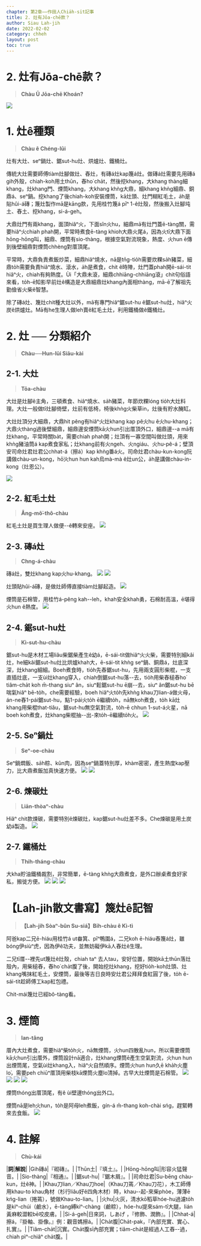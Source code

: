 ```yaml
---
chapter: 第2章——作田人Chia̍h-si̍t記事
title: 2. 灶有Jōa-chē款？
author: Siau Lah-jih
date: 2022-02-02
category: chheh
layout: post
toc: true
---
```


# 2. 灶有Jōa-chē款？
> **Chàu Ū Jōa-chē Khoán?**

![](../too5/09/9-1-4.磚仔灶.jpg)

# 1. 灶ê種類
> **Chàu ê Chéng-lūi**

灶有大灶、seⁿ鍋灶、鋸sut-hu灶、烘爐灶、鐵桶灶。

傳統大灶需要師傅tiàm灶腳做灶、舂灶，有磚á灶kap篾á灶。做磚á灶需要先用磚á gih外殼，chiah-koh用土thūn，舂ho͘ cha̍t，然後挖khang，大khang thàng細khang，灶khang門、煙筒khang，大khang khǹg大鼎，細khang khǹg細鼎、銅鼎á、seⁿ鍋。挖khang了後chiah-koh安裝煙筒，kā灶頭、灶門糊紅毛土，a̍h是貼hûi-á磚；篾灶製作mā是kāng款，先用桂竹篾á pīⁿ 1-ê灶殼，然後搬入灶腳坉土、舂土、挖khang，si-á-geh。

大鼎灶門有兩khang，面頂hiâⁿ火，下面sîn火hu，細鼎mā有灶門蓋ē-tàng關，需要hiâⁿ火chiah phah開，平常時煮食ē-tàng khioh大鼎火尾á，因為火tī大鼎下面hōng-hōng叫，細鼎、煙筒有sio-thàng，根據空氣對流現象，熱度、火hun ē傳到後壁細鼎對煙筒chhèng對厝頂尾。

平常時，大鼎負責煮飯炒菜，細鼎hiâⁿ燒水，nā是tn̄g-tio̍h需要炊粿sa̍h豬菜，細鼎to̍h需要負責hiâⁿ燒水、滾水，a̍h是煮食，chit ê時陣，灶門蓋phah開ē-sái-tit hiâⁿ火，chiah有夠熱度。Ùi「大鼎未滾，細鼎chhiāng-chhiāng滾」chit句俗語來看，to̍h-ē知影早前灶ê構造是大鼎細鼎灶khang內面相thàng，mā-ē了解祖先勤儉省火柴ê智慧。

除了磚á灶、篾灶chit種大灶以外，mā有專門hiâⁿ鋸sut-hu ê鋸sut-hu灶，hiâⁿ火炭ê烘爐灶。Mā有he生理人做leh賣ê紅毛土灶，利用鐵桶做ê鐵桶灶。

# 2. 灶 ── 分類紹介
> **Chàu──Hun-lūi Siāu-kài**

## 2-1. 大灶
> **Tōa-chàu**

大灶是灶腳ê主角，三頓煮食、hiâⁿ燒水、sa̍h豬菜，年節炊粿lóng tio̍h大灶料理。大灶一般做tī灶腳倚壁，灶前有低椅，椅後khǹg火柴草in，灶後有貯水醃缸。

大灶灶頂分大細鼎，大鼎hit pêng有hiâⁿ火灶khang kap pê火hu ê火hu-khang；大鼎火thàng過後壁細鼎，細鼎邊安煙筒kā火hun引出厝頂外口，細鼎邊--a mā有灶khang，平常時關ba̍t，需要chiah phah開；灶頂有一寡空間叫做灶頭，用來khǹg豬油筒á kap煮食家私；灶khang前有火ngeh、火ngiáu、火hu-pê-á；壁頂安司命灶君灶君公chhat-á（擦á）kap khǹg番á火。司命灶君chàu-kun-kong阮講做chàu-un-kong，hō͘火hun hun kah烏mà-mà ê灶un公，a̍h是講做chàu-in-kong（灶恩公）。

![](../too5/09/9-1-1.大灶.jpg)

## 2-2. 紅毛土灶
> **Âng-mô͘-thô-chàu**


紅毛土灶是買生理人做便--ê轉來安座。
![](../too5/09/9-1-2.大灶.jpg)

## 2-3. 磚á灶
> **Chng-á-chàu**

磚á灶，雙灶khang kap火hu-khang。
![](../too5/09/9-1-3.磚仔灶李.jpg)
![](../too5/09/9-1-4b.磚仔灶.jpg)

灶頭貼hûi-á磚，是做灶師傅直接tiàm灶腳起造。
![](../too5/09/9-1-4c.灶.jpg)

煙筒是石棉管，用桂竹á-pêng kah--leh，khah安全khah勇，石棉耐高溫，ē堪得火hun ê熱度。
![](../too5/09/9-1-5.大灶磚仔.jpg)

## 2-4. 鋸sut-hu灶
> **Kì-sut-hu-chàu**

鋸sut-hu是木材工場liâu柴鋸柴產生ê幼á，ē-sái-tit做hiâⁿ火火柴，需要特別細kâi灶，he細kâi鋸sut-hu灶比烘爐khah大，ē-sái-tit khǹg seⁿ鍋、銅鼎á，灶底深深，灶khang細細。Boeh煮食時，tio̍h先舂鋸sut-hu，先用兩支圓形柴棍，一支直插灶底，一支ùi灶khang穿入，chiah倒鋸sut-hu落--去，tio̍h用柴舂槌舂ho͘ tiâm-cha̍t koh m̄-thang siuⁿ ân，siuⁿ鬆鋸sut-hu ē崩--去，siuⁿ ân鋸sut-hu bē喘氣hiâⁿ bē-to̍h，che需要經驗，boeh hiâⁿ火to̍h先khǹg  khau刀lian-á做火母，án-ne舂1-pái鋸sut-hu，點1-pái火to̍h ē繼續to̍h，nā無koh煮食，to̍h kā灶khang用柴棍that-tiâu，鋸sut-hu無空氣對流，to̍h-ē chhun 1-sut-á火星，nā boeh koh煮食，灶khang柴棍抽--出-來to̍h-ē繼續to̍h火。
![](../too5/09/9-1-5a.剾刀蔫.jpg)

## 2-5. Seⁿ鍋灶
>**Seⁿ-oe-chàu**

Seⁿ鍋燜飯、sa̍h粽、kûn肉，因為seⁿ鍋蓋特別厚，khàm密密，產生熱度kap壓力，比大鼎煮飯加真快速方便。
![](../too5/09/9-1-6.鉎鍋灶.jpg)
![](../too5/09/9-1-7.鉎鍋鉎鍋蓋.jpg)

## 2-6. 煉碳灶
>**Liān-thòaⁿ-chàu**

Hiâⁿ chit款煉碳，需要特別ê煉碳灶，kap鋸sut-hu灶差不多。Che煉碳是用土炭幼á製造。
![](../too5/09/9-1-8.煉碳.jpg)

## 2-7. 鐵桶灶
>**Thih-tháng-chàu**

大kha貯油鐵桶裁割，非常簡單，ē-tàng khǹg大鼎煮食，是外口辦桌煮食好家私，搬徙方便。
![](../too5/09/9-1-9.鐵桶灶.jpg)
![](../too5/09/9-1-9a.鐵桶灶.jpg)
![](../too5/09/9-3-4a.鐵桶灶拷貝.jpg)

# 【Lah-jih散文書寫】篾灶ê記智
>**【Lah-jih Sòaⁿ-bûn Su-siá】Bi̍h-chàu ê Kì-tì**

阿爸kap二兄ē-hiáu用桂竹á ut畚箕、pīⁿ鴨圍á，二兄koh ē-hiáu舂篾á灶，雖bóng伊siùⁿ虎，因為伊ê功夫，並無妨礙伊kā人舂灶ê生理。

二兄tī厝--裡先ut篾灶ê灶殼，chiah taⁿ 去人tau，安好位置，開始kā土thūn落灶殼內，用柴槌舂，舂ho͘ cha̍t腹了後，開始挖灶khang，挖好tio̍h-koh灶頭、灶khang嘴抹紅毛土，安煙筒，最後等吉日良時安灶君公拜拜食紅圓了後，to̍h ē-sái-tit趁師傅工kap紅包禮。

Chit-mái篾灶已經bô-tàng看。

# 3. 煙筒
>**Ian-tâng**

厝內大灶煮食，需要hiâⁿ柴to̍h火，nā無煙筒，火hun四散亂hun，所以需要煙筒kā火hun引出厝外，煙筒設計nā適合，灶khang煙筒ē產生空氣對流，火hun hun出煙筒尾，空氣ùi灶khang入，hiâⁿ火自然順序。煙筒火hun hun久ē kha̍h火塵lo͘，需要peh chiūⁿ厝頂用柴枝kā煙筒火塵lo͘清掉。古早大灶煙筒是石棉管。
![](../too5/09/9-1-10.煙筒.jpg)
![](../too5/09/9-1-11煙筒.jpg)
![](../too5/09/9-1-12.煙筒李.jpg)
![](../too5/09/9-1-13.煙筒磚仔灶.jpg)

煙筒thóng出厝頂尾，有ê ùi壁邊thóng出外口。

煙筒nā是leh火hun，to̍h是阿母leh煮飯，gín-á m̄-thang koh-chài sńg，趕緊轉來去食飯。
![](../too5/09/9-1-14.煙筒.jpg)



# 4. 註解
> **Chù-kái**

|**詞**|**解說**|
|Gih磚á|『砌磚』。|
|Thūn土|『填土』。|
|Hōng-hōng叫|形容火猛聲音。|
|Sio-thàng|『相通』。|
|鋸sut-hu|『鋸木屑』。|
|司命灶君|Su-bēng chàu-kun，灶ê神。|
|Khau刀lian／Khau刀hoe|（Khau刀蔫／Khau刀花），木工師傅用khau-to khau角材（杉行liâu好ê四角木材）時，khau--起-來柴phòe，薄薄ē kńg-lian（捲蔫），號做Khau-to-lian。|
|火hu|火灰，清水kō͘稻草hóe-hu過濾to̍h是kiⁿ-chúi（鹼水），ē-tàng縛kiⁿ-chàng（鹼粽），hóe-hu提來sám-tī大腿，lián黃麻較澀較bē咬皮膚。|
|Si-á-geh|日來詞，しあげ ，『修飾、潤飾』。|
|Chhat-á|擦á，『掛軸、掛像。』例：觀音媽擦á。|
|Cha̍t腹|Cha̍t-pak，『內部充實、實心、扎實』。|
|Tiâm-cha̍t|沉實。Cha̍t腹sī內部充實；tiâm-cha̍t是經過人工舂--過，chiah pìⁿ-chiâⁿ cha̍t腹。|
